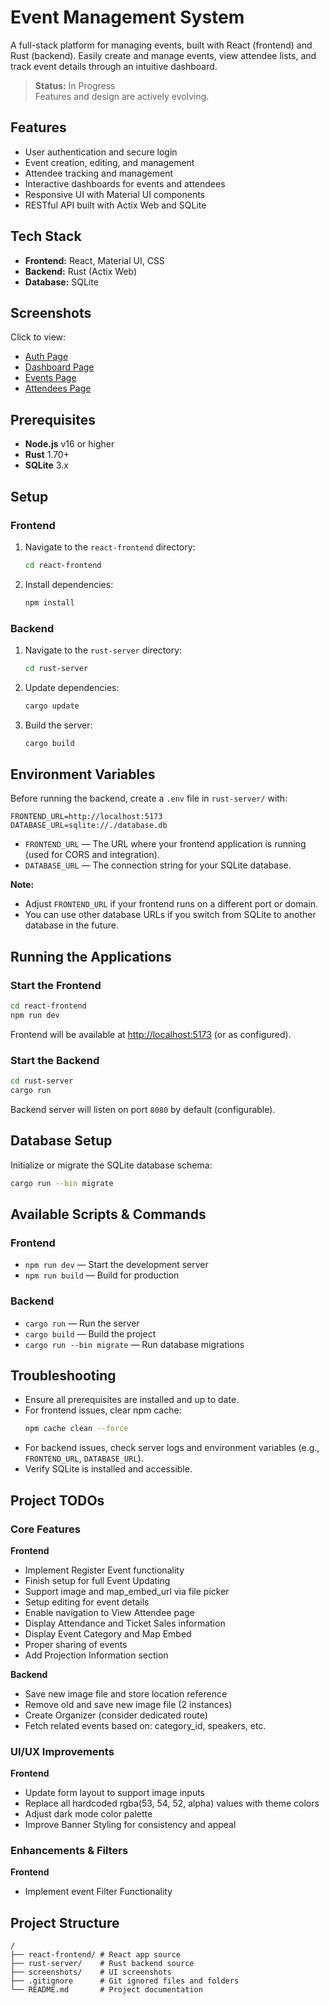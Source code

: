 # Event Management System

A full-stack platform for managing events, built with React (frontend) and Rust (backend). Easily create and manage events, view attendee lists, and track event details through an intuitive dashboard.

> **Status:** In Progress  
> Features and design are actively evolving.

## Features

- User authentication and secure login
- Event creation, editing, and management
- Attendee tracking and management
- Interactive dashboards for events and attendees
- Responsive UI with Material UI components
- RESTful API built with Actix Web and SQLite

## Tech Stack

- **Frontend:** React, Material UI, CSS
- **Backend:** Rust (Actix Web)
- **Database:** SQLite

## Screenshots

Click to view:
- [Auth Page](./screenshots/auth-page.png)
- [Dashboard Page](./screenshots/dashboard-page.png)
- [Events Page](./screenshots/events-page.png)
- [Attendees Page](./screenshots/attendees-page.png)

## Prerequisites

- **Node.js** v16 or higher
- **Rust** 1.70+
- **SQLite** 3.x

## Setup

### Frontend

1. Navigate to the `react-frontend` directory:
    ```bash
    cd react-frontend
    ```
2. Install dependencies:
    ```bash
    npm install
    ```

### Backend

1. Navigate to the `rust-server` directory:
    ```bash
    cd rust-server
    ```
2. Update dependencies:
    ```bash
    cargo update
    ```
3. Build the server:
    ```bash
    cargo build
    ```
    
## Environment Variables

Before running the backend, create a `.env` file in `rust-server/` with:
```
FRONTEND_URL=http://localhost:5173
DATABASE_URL=sqlite://./database.db
```
- `FRONTEND_URL` — The URL where your frontend application is running (used for CORS and integration).
- `DATABASE_URL` — The connection string for your SQLite database.

**Note:**
- Adjust `FRONTEND_URL` if your frontend runs on a different port or domain.
- You can use other database URLs if you switch from SQLite to another database in the future.

## Running the Applications

### Start the Frontend

```bash
cd react-frontend
npm run dev
```

Frontend will be available at [http://localhost:5173](http://localhost:5173) (or as configured).

### Start the Backend

```bash
cd rust-server
cargo run
```
Backend server will listen on port `8080` by default (configurable).

## Database Setup

Initialize or migrate the SQLite database schema:
```bash
cargo run --bin migrate
```

## Available Scripts & Commands

### Frontend

- `npm run dev` — Start the development server
- `npm run build` — Build for production

### Backend

- `cargo run` — Run the server
- `cargo build` — Build the project
- `cargo run --bin migrate` — Run database migrations

## Troubleshooting

- Ensure all prerequisites are installed and up to date.
- For frontend issues, clear npm cache:
    ```bash
    npm cache clean --force
    ```
- For backend issues, check server logs and environment variables (e.g., `FRONTEND_URL`, `DATABASE_URL`).
- Verify SQLite is installed and accessible.

## Project TODOs

### Core Features

**Frontend**

- Implement Register Event functionality 
- Finish setup for full Event Updating
- Support image and map_embed_url via file picker
- Setup editing for event details
- Enable navigation to View Attendee page
- Display Attendance and Ticket Sales information
- Display Event Category and Map Embed
- Proper sharing of events
- Add Projection Information section

**Backend**
 
- Save new image file and store location reference
- Remove old and save new image file (2 instances)
- Create Organizer (consider dedicated route)
- Fetch related events based on: category_id, speakers, etc.

### UI/UX Improvements

**Frontend**

- Update form layout to support image inputs
- Replace all hardcoded rgba(53, 54, 52, alpha) values with theme colors
- Adjust dark mode color palette
- Improve Banner Styling for consistency and appeal

### Enhancements & Filters

**Frontend**

- Implement event Filter Functionality

## Project Structure

```
/
├── react-frontend/ # React app source
├── rust-server/    # Rust backend source
├── screenshots/    # UI screenshots
├── .gitignore      # Git ignored files and folders
└── README.md       # Project documentation
```
